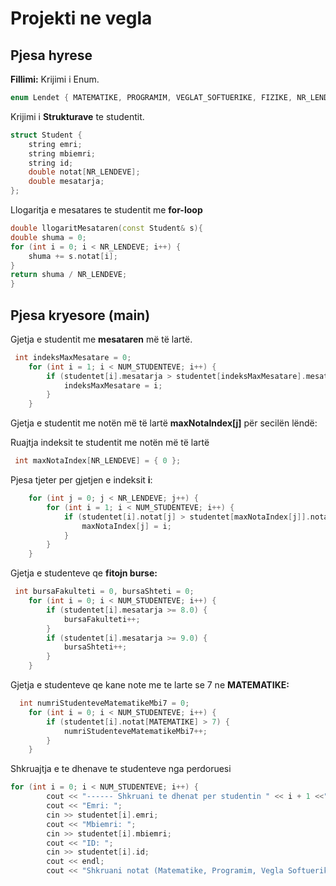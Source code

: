 # Projekti ne vegla
## Pjesa hyrese
**Fillimi:** Krijimi i Enum.
```cpp
enum Lendet { MATEMATIKE, PROGRAMIM, VEGLAT_SOFTUERIKE, FIZIKE, NR_LENDEVE };
```
Krijimi i **Strukturave** te studentit.
```cpp
struct Student {
    string emri;
    string mbiemri;
    string id;
    double notat[NR_LENDEVE];
    double mesatarja;
};
```
Llogaritja e mesatares te studentit me **for-loop**
```cpp
double llogaritMesataren(const Student& s){
double shuma = 0;
for (int i = 0; i < NR_LENDEVE; i++) {
    shuma += s.notat[i];
}
return shuma / NR_LENDEVE;
}
```
##
## Pjesa kryesore (main)
Gjetja e studentit me **mesataren** më të lartë.
```cpp
 int indeksMaxMesatare = 0;
    for (int i = 1; i < NUM_STUDENTEVE; i++) {
        if (studentet[i].mesatarja > studentet[indeksMaxMesatare].mesatarja) {
            indeksMaxMesatare = i;
        }
    }
```
Gjetja e studentit me notën më të lartë **maxNotaIndex[j]** për secilën lëndë:

Ruajtja indeksit te studentit me notën më të lartë
```cpp
 int maxNotaIndex[NR_LENDEVE] = { 0 };
```
Pjesa tjeter per gjetjen e indeksit **i**:
```cpp
    for (int j = 0; j < NR_LENDEVE; j++) {
        for (int i = 1; i < NUM_STUDENTEVE; i++) {
            if (studentet[i].notat[j] > studentet[maxNotaIndex[j]].notat[j]) {
                maxNotaIndex[j] = i;
            }
        }
    }
```
Gjetja e studenteve qe **fitojn burse:**
```cpp
 int bursaFakulteti = 0, bursaShteti = 0;
    for (int i = 0; i < NUM_STUDENTEVE; i++) {
        if (studentet[i].mesatarja >= 8.0) {
            bursaFakulteti++;
        }
        if (studentet[i].mesatarja >= 9.0) {
            bursaShteti++;
        }
    }
```
Gjetja e studenteve qe kane note me te larte se 7 ne **MATEMATIKE:**
```cpp
  int numriStudenteveMatematikeMbi7 = 0;
    for (int i = 0; i < NUM_STUDENTEVE; i++) {
        if (studentet[i].notat[MATEMATIKE] > 7) {
            numriStudenteveMatematikeMbi7++;
        }
    }
```
Shkruajtja e te dhenave te studenteve nga perdoruesi
```cpp
for (int i = 0; i < NUM_STUDENTEVE; i++) {
        cout << "------ Shkruani te dhenat per studentin " << i + 1 <<" ------\n\n";
        cout << "Emri: ";
        cin >> studentet[i].emri;
        cout << "Mbiemri: ";
        cin >> studentet[i].mbiemri;
        cout << "ID: ";
        cin >> studentet[i].id;
        cout << endl;
        cout << "Shkruani notat (Matematike, Programim, Vegla Softuerike, Fizike): "<<endl;
```
